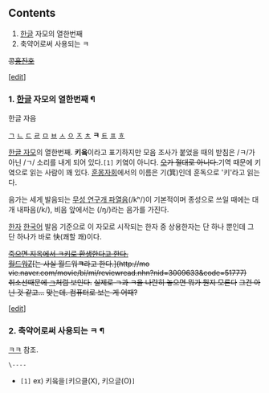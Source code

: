 ## Contents

    

1. [한글](%ED%95%9C%EA%B8%80.md) 자모의 열한번째 
2. 축약어로써 사용되는 ㅋ 

<del>콩[홍진호](%ED%99%8D%EC%A7%84%ED%98%B8.md)</del>

[[edit](http://rigvedawiki.net/r1/wiki.php/%E3%85%8B?action=edit&section=1)]

### 1. [한글](%ED%95%9C%EA%B8%80.md) 자모의 열한번째 ¶

한글 자음

[ㄱ](%E3%84%B1.md) [ㄴ](%E3%84%B4.md) [ㄷ](%E3%84%B7.md)
[ㄹ](%E3%84%B9.md) [ㅁ](%E3%85%81.md) [ㅂ](%E3%85%82.md)
[ㅅ](%E3%85%85.md) [ㅇ](%E3%85%87.md) [ㅈ](%E3%85%88.md)
[ㅊ](%E3%85%8A.md) **ㅋ** [ㅌ](%E3%85%8C.md) [ㅍ](%E3%85%8D.md)
[ㅎ](%E3%85%8E.md)

  
[한글 자모](%ED%95%9C%EA%B8%80%20%EC%9E%90%EB%AA%A8.md)의 열한번째. **키읔**이라고 표기하지만
모음 조사가 붙었을 때의 받침은 /ㅋ/가 아닌 /ㄱ/ 소리를 내게 되어 있다.`[1]` 키옄이 아니다.
<del>[오](%E3%83%B2.md)가 절대로 아니다.</del>기역 때문에 키옄으로 읽는 사람이 꽤 있다.
[훈몽자회](%ED%9B%88%EB%AA%BD%EC%9E%90%ED%9A%8C.md)에서의 이름은 기(箕)인데 훈독으로 '키'라고
읽는다.

  

음가는 세게 발음되는 [무성 연구개 파열음](%EC%97%B0%EA%B5%AC%EA%B0%9C%EC%9D%8C.md)(/kʰ/)이
기본적이며 종성으로 쓰일 때에는 대개 내파음(/k̚/), 비음 앞에서는 (/ŋ/)라는 음가를 가진다.

  

[한자](%ED%95%9C%EC%9E%90.md) [한국어](%ED%95%9C%EA%B5%AD%EC%96%B4.md) 발음
기준으로 이 자모로 시작되는 한자 중 상용한자는 단 하나 뿐인데 그 단 하나가 바로 快(쾌할 쾌)이다.

  

<del>[죽으면 지옥에서 ㅋ키로 환생한다고
한다.](http://todayhumor.co.kr/board/view.php?table=humorbest&no=342100)</del>  
<del>[월드워Z](%EC%9B%94%EB%93%9C%EC%9B%8CZ.md)[는 사실 월드워**ㅋ**라고 한다.](http://mo
vie.naver.com/movie/bi/mi/reviewread.nhn?nid=3009633&code=51777)</del>  
<del>취소선때문에 [ㄱ](%E3%84%B1.md)처럼 보인다.</del> <del>실제로 ㄱ과 ㅋ을 나란히 놓으면 뭐가 뭔지
모른다</del> <del>그건 아닌 것 같고...</del> <del>맞는데. 컴퓨터로 보는 게 어때?</del>

[[edit](http://rigvedawiki.net/r1/wiki.php/%E3%85%8B?action=edit&section=2)]

### 2. 축약어로써 사용되는 ㅋ ¶

[ㅋㅋ](%E3%85%8B%E3%85%8B.md) 참조.

`\----`

  * `[1]` ex) 키읔을`[`키으클(X), 키으글(O)`]`

